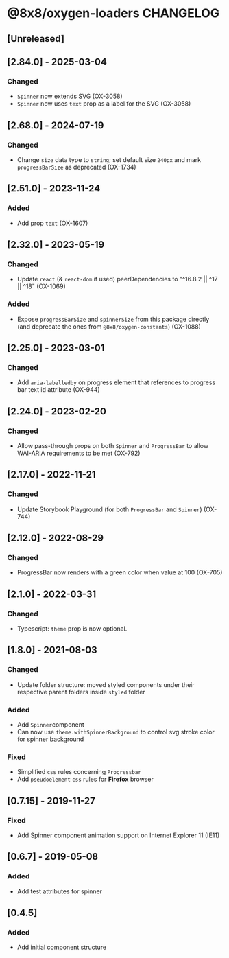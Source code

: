 # @8x8/oxygen-loaders CHANGELOG

## [Unreleased]

## [2.84.0] - 2025-03-04

### Changed

- `Spinner` now extends SVG (OX-3058)
- `Spinner` now uses `text` prop as a label for the SVG (OX-3058)

## [2.68.0] - 2024-07-19

### Changed

- Change `size` data type to `string`; set default size `240px` and mark `progressBarSize` as deprecated (OX-1734)

## [2.51.0] - 2023-11-24

### Added

- Add prop `text` (OX-1607)

## [2.32.0] - 2023-05-19

### Changed

- Update `react` (& `react-dom` if used) peerDependencies to "^16.8.2 || ^17 || ^18" (OX-1069)

### Added

- Expose `progressBarSize` and `spinnerSize` from this package directly (and deprecate the ones from `@8x8/oxygen-constants`) (OX-1088)

## [2.25.0] - 2023-03-01

### Changed

- Add `aria-labelledby` on progress element that references to progress bar text id attribute (OX-944)

## [2.24.0] - 2023-02-20

### Changed

- Allow pass-through props on both `Spinner` and `ProgressBar` to allow WAI-ARIA requirements to be met (OX-792)

## [2.17.0] - 2022-11-21

### Changed

- Update Storybook Playground (for both `ProgressBar` and `Spinner`) (OX-744)

## [2.12.0] - 2022-08-29

### Changed

- ProgressBar now renders with a green color when value at 100 (OX-705)

## [2.1.0] - 2022-03-31

### Changed

- Typescript: `theme` prop is now optional.

## [1.8.0] - 2021-08-03

### Changed

- Update folder structure: moved styled components under their respective parent folders inside `styled` folder

### Added

- Add `Spinner`component
- Can now use `theme.withSpinnerBackground` to control svg stroke color for spinner background

### Fixed

- Simplified `css` rules concerning `Progressbar`
- Add `pseudoelement` `css` rules for **Firefox** browser

## [0.7.15] - 2019-11-27

### Fixed

- Add Spinner component animation support on Internet Explorer 11 (IE11)

## [0.6.7] - 2019-05-08

### Added

- Add test attributes for spinner

## [0.4.5]

### Added

- Add initial component structure

